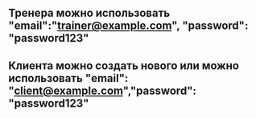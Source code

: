 
## Тренера можно использовать "email":"trainer@example.com", "password": "password123"

## Клиента можно создать нового или можно использовать  "email": "client@example.com","password": "password123"
